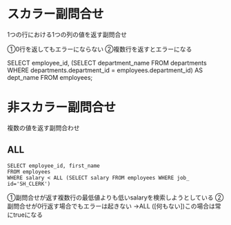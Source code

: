 # スカラー副問合せ
1つの行における1つの列の値を返す副問合せ

①0行を返してもエラーにならない
②複数行を返すとエラーになる

SELECT employee_id, 
       (SELECT department_name 
        FROM departments 
        WHERE departments.department_id = employees.department_id)
       AS dept_name
FROM employees;


# 非スカラー副問合せ
複数の値を返す副問合わせ
## ALL
`SELECT employee_id, first_name`  
`FROM employees`  
`WHERE salary < ALL (SELECT salary FROM employees WHERE job_ id='SH_CLERK')`

①副問合せが返す複数行の最低値よりも低いsalaryを検索しようとしている
②副問合せが0行返す場合でもエラーは起きない
→ALL ([何もない])この場合は常にtrueになる

